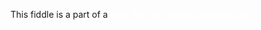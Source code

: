 This fiddle is a part of a <a href="https://www.yogeshchauhan.com/how-to-create-rotating-texts-using-javascript-and-css/" target="_blank" style="color:white;">Blog Post on YogeshChauhan.com</a>
